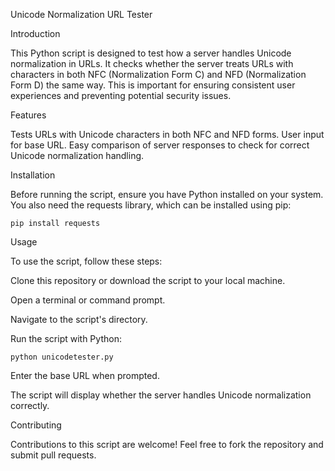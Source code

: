 Unicode Normalization URL Tester

Introduction

This Python script is designed to test how a server handles Unicode normalization in URLs. It checks whether the server treats URLs with characters in both NFC (Normalization Form C) and NFD (Normalization Form D) the same way. This is important for ensuring consistent user experiences and preventing potential security issues.

Features

Tests URLs with Unicode characters in both NFC and NFD forms.
User input for base URL.
Easy comparison of server responses to check for correct Unicode normalization handling.

Installation

Before running the script, ensure you have Python installed on your system. You also need the requests library, which can be installed using pip:


```
pip install requests
```

Usage

To use the script, follow these steps:

Clone this repository or download the script to your local machine.

Open a terminal or command prompt.

Navigate to the script's directory.

Run the script with Python:

```
python unicodetester.py
```

Enter the base URL when prompted.

The script will display whether the server handles Unicode normalization correctly.

Contributing

Contributions to this script are welcome! Feel free to fork the repository and submit pull requests.
